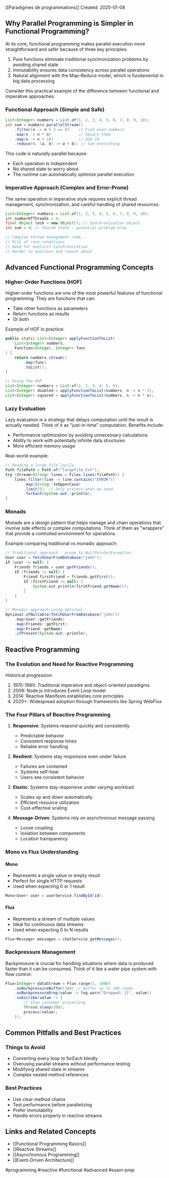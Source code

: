[[Paradigmes de programmations]]
Created: 2025-01-08

## Why Parallel Programming is Simpler in Functional Programming?

At its core, functional programming makes parallel execution more straightforward and safer because of three key principles:

1. Pure functions eliminate traditional synchronization problems by avoiding shared state
2. Immutability ensures data consistency across parallel operations
3. Natural alignment with the Map-Reduce model, which is fundamental in big data processing

Consider this practical example of the difference between functional and imperative approaches:

### Functional Approach (Simple and Safe)
```java
List<Integer> numbers = List.of(1, 2, 3, 4, 5, 6, 7, 8, 9, 10);
int sum = numbers.parallelStream()
    .filter(n -> n % 2 == 0)    // Find even numbers
    .map(n -> n * n)            // Square them
    .map(n -> n + 10)           // Add 10
    .reduce(0, (a, b) -> a + b); // Sum everything
```

This code is naturally parallel because:
- Each operation is independent
- No shared state to worry about
- The runtime can automatically optimize parallel execution

### Imperative Approach (Complex and Error-Prone)
The same operation in imperative style requires explicit thread management, synchronization, and careful handling of shared resources:

```java
List<Integer> numbers = List.of(1, 2, 3, 4, 5, 6, 7, 8, 9, 10);
int numberOfThreads = 4;
final Object lock = new Object(); // Synchronization object
int sum = 0; // Shared state - potential problem area

// Complex thread management code...
// Risk of race conditions
// Need for explicit synchronization
// Harder to maintain and reason about
```

## Advanced Functional Programming Concepts

### Higher-Order Functions (HOF)

Higher-order functions are one of the most powerful features of functional programming. They are functions that can:
- Take other functions as parameters
- Return functions as results
- Or both

Example of HOF in practice:
```java
public static List<Integer> applyFunctionToList(
    List<Integer> numbers, 
    Function<Integer, Integer> func
) {
    return numbers.stream()
        .map(func)
        .toList();
}

// Using the HOF
List<Integer> numbers = List.of(1, 2, 3, 4, 5, 6);
List<Integer> doubled = applyFunctionToList(numbers, n -> n * 2);
List<Integer> squared = applyFunctionToList(numbers, n -> n * n);
```

### Lazy Evaluation

Lazy evaluation is a strategy that delays computation until the result is actually needed. Think of it as "just-in-time" computation. Benefits include:

- Performance optimization by avoiding unnecessary calculations
- Ability to work with potentially infinite data structures
- More efficient memory usage

Real-world example:
```java
// Reading a large file lazily
Path filePath = Path.of("largefile.txt");
try (Stream<String> lines = Files.lines(filePath)) {
    lines.filter(line -> line.contains("ERROR"))
        .map(String::toUpperCase)
        .limit(5)  // Only process what we need
        .forEach(System.out::println);
}
```

### Monads

Monads are a design pattern that helps manage and chain operations that involve side effects or complex computations. Think of them as "wrappers" that provide a controlled environment for operations.

Example comparing traditional vs monadic approach:
```java
// Traditional approach - prone to NullPointerException
User user = fetchUserFromDatabase("john");
if (user != null) {
    Friends friends = user.getFriends();
    if (friends != null) {
        Friend firstFriend = friends.getFirst();
        if (firstFriend != null) {
            System.out.println(firstFriend.getName());
        }
    }
}

// Monadic approach using Optional
Optional.ofNullable(fetchUserFromDatabase("john"))
    .map(User::getFriends)
    .map(Friends::getFirst)
    .map(Friend::getName)
    .ifPresent(System.out::println);
```

## Reactive Programming

### The Evolution and Need for Reactive Programming

Historical progression:
1. 1970-1980: Traditional imperative and object-oriented paradigms
2. 2009: Node.js introduces Event Loop model
3. 2014: Reactive Manifesto establishes core principles
4. 2020+: Widespread adoption through frameworks like Spring WebFlux

### The Four Pillars of Reactive Programming

1. **Responsive**: Systems respond quickly and consistently
   - Predictable behavior
   - Consistent response times
   - Reliable error handling

2. **Resilient**: Systems stay responsive even under failure
   - Failures are contained
   - Systems self-heal
   - Users see consistent behavior

3. **Elastic**: Systems stay responsive under varying workload
   - Scales up and down automatically
   - Efficient resource utilization
   - Cost-effective scaling

4. **Message-Driven**: Systems rely on asynchronous message passing
   - Loose coupling
   - Isolation between components
   - Location transparency

### Mono vs Flux Understanding

#### Mono
- Represents a single value or empty result
- Perfect for single HTTP requests
- Used when expecting 0 or 1 result
```java
Mono<User> user = userService.findById(id);
```

#### Flux
- Represents a stream of multiple values
- Ideal for continuous data streams
- Used when expecting 0 to N results
```java
Flux<Message> messages = chatService.getMessages();
```

### Backpressure Management

Backpressure is crucial for handling situations where data is produced faster than it can be consumed. Think of it like a water pipe system with flow control:

```java
Flux<Integer> dataStream = Flux.range(1, 1000)
    .onBackpressureBuffer(100) // Buffer up to 100 items
    .onBackpressureDrop(value -> log.warn("Dropped: {}", value))
    .subscribe(value -> {
        // Slow consumer processing
        Thread.sleep(100);
        process(value);
    });
```

## Common Pitfalls and Best Practices

### Things to Avoid
- Converting every loop to forEach blindly
- Overusing parallel streams without performance testing
- Modifying shared state in streams
- Complex nested method references

### Best Practices
- Use clear method chains
- Test performance before parallelizing
- Prefer immutability
- Handle errors properly in reactive streams

## Links and Related Concepts
- [[Functional Programming Basics]]
- [[Reactive Streams]]
- [[Asynchronous Programming]]
- [[Event-Driven Architecture]]

#programming #reactive #functional #advanced #exam-prep